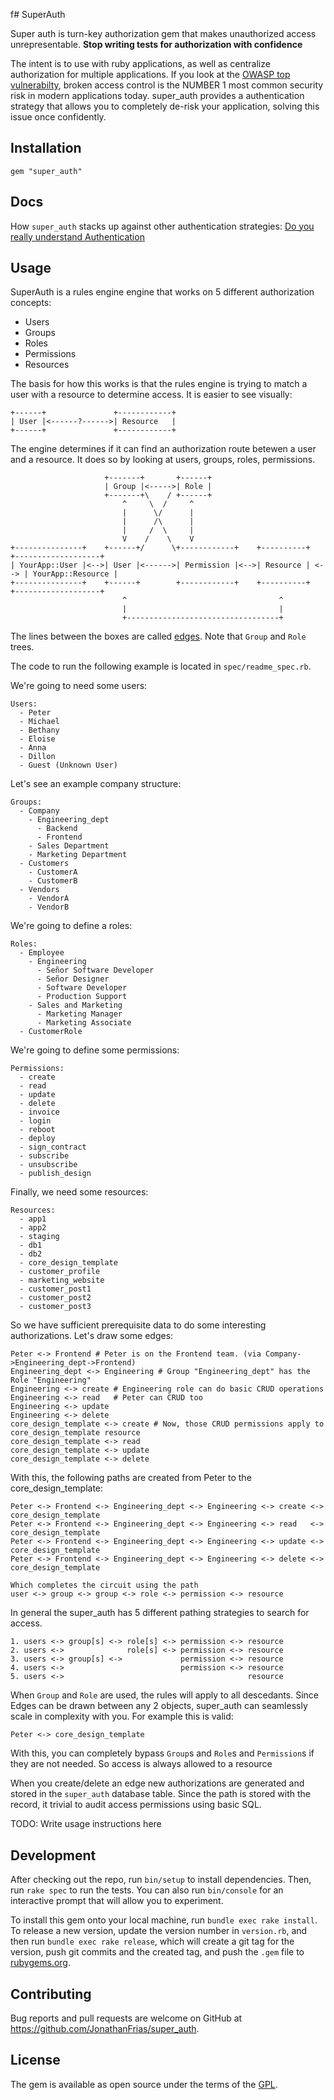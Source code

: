 f# SuperAuth

Super auth is turn-key authorization gem that makes unauthorized access unrepresentable. **Stop writing tests for authorization with confidence**

The intent is to use with ruby applications, as well as centralize authorization for multiple applications. If you look at the [OWASP top vulnerabilty](https://owasp.org/Top10/A01_2021-Broken_Access_Control/), broken
access control is the NUMBER 1 most common security risk in modern applications today. super_auth provides a authentication strategy that allows you to completely de-risk your application, solving this issue once confidently.


## Installation

    gem "super_auth"


## Docs

How `super_auth` stacks up against other authentication strategies:
[Do you really understand Authentication](https://dev.to/jonathanfrias/do-you-really-understand-authorization-1o5d)

## Usage

SuperAuth is a rules engine engine that works on 5 different authorization concepts:

- Users
- Groups
- Roles
- Permissions
- Resources

The basis for how this works is that the rules engine is trying to match a user with a resource to determine access.
It is easier to see visually:

    +------+               +------------+
    | User |<------?------>| Resource   |
    +------+               +------------+

The engine determines if it can find an authorization route betewen a user and a resource. It does so by looking at users, groups, roles, permissions.

                         +-------+       +------+
                         | Group |<----->| Role |
                         +-------+\    / +------+
                             ^     \  /     ^
                             |      \/      |
                             |      /\      |
                             |     /  \     |
                             V    /    \    V
    +---------------+    +------+/      \+------------+    +----------+      +-------------------+
    | YourApp::User |<-->| User |<------>| Permission |<-->| Resource | <--> | YourApp::Resource |
    +---------------+    +------+        +------------+    +----------+      +-------------------+
                             ^                                  ^
                             |                                  |
                             +----------------------------------+


The lines between the boxes are called [edges](https://en.wikipedia.org/wiki/Glossary_of_graph_theory#edge).
Note that `Group` and `Role` trees.

The code to run the following example is located in `spec/readme_spec.rb`.

We're going to need some users:

    Users:
      - Peter
      - Michael
      - Bethany
      - Eloise
      - Anna
      - Dillon
      - Guest (Unknown User)

Let's see an example company structure:

    Groups:
      - Company
        - Engineering_dept
          - Backend
          - Frontend
        - Sales Department
        - Marketing Department
      - Customers
        - CustomerA
        - CustomerB
      - Vendors
        - VendorA
        - VendorB

We're going to define a roles:

    Roles:
      - Employee
        - Engineering
          - Señor Software Developer
          - Señor Designer
          - Software Developer
          - Production Support
        - Sales and Marketing
          - Marketing Manager
          - Marketing Associate
      - CustomerRole

We're going to define some permissions:

    Permissions:
      - create
      - read
      - update
      - delete
      - invoice
      - login
      - reboot
      - deploy
      - sign_contract
      - subscribe
      - unsubscribe
      - publish_design

Finally, we need some resources:

    Resources:
      - app1
      - app2
      - staging
      - db1
      - db2
      - core_design_template
      - customer_profile
      - marketing_website
      - customer_post1
      - customer_post2
      - customer_post3

So we have sufficient prerequisite data to do some interesting authorizations. Let's draw some edges:

    Peter <-> Frontend # Peter is on the Frontend team. (via Company->Engineering_dept->Frontend)
    Engineering_dept <-> Engineering # Group "Engineering_dept" has the Role "Engineering"
    Engineering <-> create # Engineering role can do basic CRUD operations
    Engineering <-> read   # Peter can CRUD too
    Engineering <-> update
    Engineering <-> delete
    core_design_template <-> create # Now, those CRUD permissions apply to core_design_template resource
    core_design_template <-> read
    core_design_template <-> update
    core_design_template <-> delete

With this, the following paths are created from Peter to the core_design_template:

    Peter <-> Frontend <-> Engineering_dept <-> Engineering <-> create <-> core_design_template
    Peter <-> Frontend <-> Engineering_dept <-> Engineering <-> read   <-> core_design_template
    Peter <-> Frontend <-> Engineering_dept <-> Engineering <-> update <-> core_design_template
    Peter <-> Frontend <-> Engineering_dept <-> Engineering <-> delete <-> core_design_template

    Which completes the circuit using the path
    user <-> group <-> group <-> role <-> permission <-> resource

In general the super_auth has 5 different pathing strategies to search for access.

    1. users <-> group[s] <-> role[s] <-> permission <-> resource
    2. users <->              role[s] <-> permission <-> resource
    3. users <-> group[s] <->             permission <-> resource
    4. users <->                          permission <-> resource
    5. users <->                                         resource

When `Group` and `Role` are used, the rules will apply to all descedants. Since Edges can be drawn
between any 2 objects, super_auth can seamlessly scale in complexity with you. For example this is valid:

    Peter <-> core_design_template

With this, you can completely bypass `Group`s and `Role`s and `Permission`s if they are not needed.
So access is always allowed to a resource

When you create/delete an edge new authorizations are generated and stored in the `super_auth` database table.
Since the path is stored with the record, it trivial to audit access permissions using basic SQL.

TODO: Write usage instructions here

## Development

After checking out the repo, run `bin/setup` to install dependencies. Then, run `rake spec` to run the tests. You can also run `bin/console` for an interactive prompt that will allow you to experiment.

To install this gem onto your local machine, run `bundle exec rake install`. To release a new version, update the version number in `version.rb`, and then run `bundle exec rake release`, which will create a git tag for the version, push git commits and the created tag, and push the `.gem` file to [rubygems.org](https://rubygems.org).

## Contributing

Bug reports and pull requests are welcome on GitHub at https://github.com/JonathanFrias/super_auth.

## License

The gem is available as open source under the terms of the [GPL](https://www.gnu.org/licenses/quick-guide-gplv3.html).
